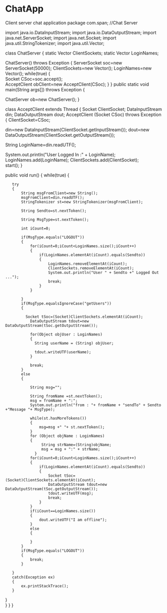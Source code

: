 # ChatApp
Client server chat application
package com.span;
//Chat Server

import java.io.DataInputStream;
import java.io.DataOutputStream;
import java.net.ServerSocket;
import java.net.Socket;
import java.util.StringTokenizer;
import java.util.Vector;

class ChatServer
{
static Vector ClientSockets;
static Vector LoginNames;

ChatServer() throws Exception
{
   ServerSocket soc=new ServerSocket(50000);
   ClientSockets=new Vector();
   LoginNames=new Vector();
   while(true)
   {    
       Socket CSoc=soc.accept();        
       AcceptClient obClient=new AcceptClient(CSoc);
   }
}
public static void main(String args[]) throws Exception
{
  
   ChatServer ob=new ChatServer();
}

class AcceptClient extends Thread
{
Socket ClientSocket;
DataInputStream din;
DataOutputStream dout;
AcceptClient (Socket CSoc) throws Exception
{
   ClientSocket=CSoc;

   din=new DataInputStream(ClientSocket.getInputStream());
   dout=new DataOutputStream(ClientSocket.getOutputStream());
   
   String LoginName=din.readUTF();

   System.out.println("User Logged In :" + LoginName);
   LoginNames.add(LoginName);
   ClientSockets.add(ClientSocket);    
   start();
}

public void run()
{
   while(true)
   {
       
       try
       {
           String msgFromClient=new String();
           msgFromClient=din.readUTF();
           StringTokenizer st=new StringTokenizer(msgFromClient);
           
           String Sendto=st.nextToken();     
           
           String MsgType=st.nextToken();
           
           int iCount=0;

           if(MsgType.equals("LOGOUT"))
           {
               for(iCount=0;iCount<LoginNames.size();iCount++)
               {
                   if(LoginNames.elementAt(iCount).equals(Sendto))
                   {
                       LoginNames.removeElementAt(iCount);
                       ClientSockets.removeElementAt(iCount);
                       System.out.println("User " + Sendto +" Logged Out ...");
                       break;
                   }
               }

           }
           if(MsgType.equalsIgnoreCase("getUsers"))
           {
          	 
          	 Socket tSoc=(Socket)ClientSockets.elementAt(iCount);                            
               DataOutputStream tdout=new DataOutputStream(tSoc.getOutputStream());
               
               for(Object objUser : LoginNames)
               {
              	 String userName = (String) objUser;
              	 
              	 tdout.writeUTF(userName);
               }
                                           
               break;
           }
           else
           {
          	 
               String msg="";
               
               String fromName =st.nextToken();
               msg = fromName + ":";
               System.out.println("from : "+ fromName + "sendTo" + Sendto +"Message "+ MsgType);
               
               while(st.hasMoreTokens())
               {
                   msg=msg +" "+ st.nextToken();
               }
               for (Object objName : LoginNames)
               {
					String strName=(String)objName;
					msg = msg + ":" + strName;
			     }
               for(iCount=0;iCount<LoginNames.size();iCount++)
               {
                   if(LoginNames.elementAt(iCount).equals(Sendto))
                   {    
                       Socket tSoc=(Socket)ClientSockets.elementAt(iCount);                            
                       DataOutputStream tdout=new DataOutputStream(tSoc.getOutputStream());
                       tdout.writeUTF(msg);                            
                       break;
                   }
               }
               if(iCount==LoginNames.size())
               {
                   dout.writeUTF("I am offline");
               }
               else
               {
                   
               }
           }
           if(MsgType.equals("LOGOUT"))
           {
               break;
           }

       }
       catch(Exception ex)
       {
           ex.printStackTrace();
       }
   }        
}
}
}
